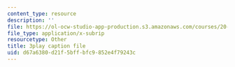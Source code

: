 ```yaml
---
content_type: resource
description: ''
file: https://ol-ocw-studio-app-production.s3.amazonaws.com/courses/20-219-becoming-the-next-bill-nye-writing-and-hosting-the-educational-show-january-iap-2015/d67a6380d21f5bffbfc9852e4f79243c_Ui2q2uoA-_g.vtt
file_type: application/x-subrip
resourcetype: Other
title: 3play caption file
uid: d67a6380-d21f-5bff-bfc9-852e4f79243c
---
```

